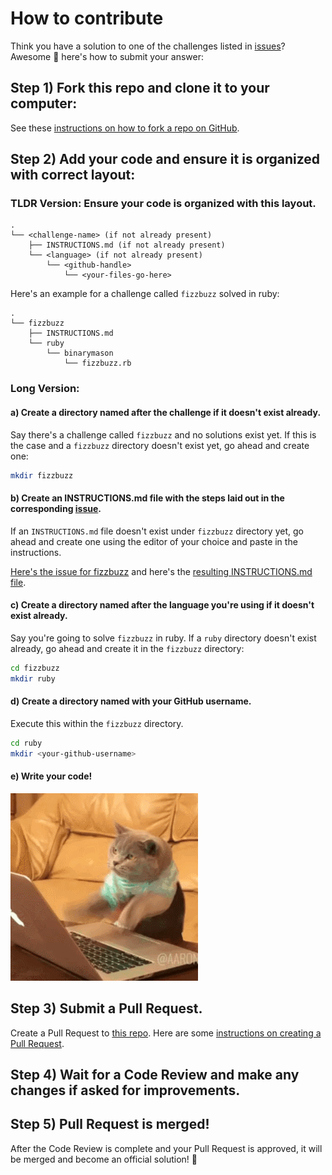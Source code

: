 # How to contribute
Think you have a solution to one of the challenges listed in [issues](https://github.com/charlottejuniordevs/challenges/issues?q=is%3Aissue)? Awesome :raised_hands: here's how to submit your answer:

## Step 1) Fork this repo and clone it to your computer:
See these [instructions on how to fork a repo on GitHub](https://help.github.com/articles/fork-a-repo/).

## Step 2) Add your code and ensure it is organized with correct layout:

### TLDR Version: Ensure your code is organized with this layout.
```
.
└── <challenge-name> (if not already present)
    ├── INSTRUCTIONS.md (if not already present)
    └── <language> (if not already present)
        └── <github-handle>
            └── <your-files-go-here>

```

Here's an example for a challenge called `fizzbuzz` solved in ruby:
```
.
└── fizzbuzz
    ├── INSTRUCTIONS.md
    └── ruby
        └── binarymason
            └── fizzbuzz.rb

```

### Long Version:

#### a) Create a directory named after the challenge if it doesn't exist already.
Say there's a challenge called `fizzbuzz` and no solutions exist yet.
If this is the case and a `fizzbuzz` directory doesn't exist yet, go ahead and create one:

```sh
mkdir fizzbuzz
```

#### b) Create an INSTRUCTIONS.md file with the steps laid out in the corresponding [issue](https://github.com/charlottejuniordevs/challenges/issues?q=is%3Aissue).
If an `INSTRUCTIONS.md` file doesn't exist under `fizzbuzz` directory yet, go ahead and create one using the editor of your choice and paste in the instructions.

[Here's the issue for fizzbuzz](https://github.com/charlottejuniordevs/challenges/issues/1) and here's the [resulting INSTRUCTIONS.md file](./fizzbuzz/INSTRUCTIONS.md).

#### c) Create a directory named after the language you're using if it doesn't exist already.
Say you're going to solve `fizzbuzz` in ruby.  If a `ruby` directory doesn't exist already, go ahead and create it in the `fizzbuzz` directory:

```sh
cd fizzbuzz
mkdir ruby
```

#### d) Create a directory named with your GitHub username.
Execute this within the `fizzbuzz` directory.

```sh
cd ruby
mkdir <your-github-username>
```

#### e) Write your code!
![coding](./.assets/coding.gif)

## Step 3) Submit a Pull Request.
Create a Pull Request to [this repo](https://github.com/charlottejuniorruby/challenges).  Here are some [instructions on creating a Pull Request](https://help.github.com/articles/creating-a-pull-request/).

## Step 4) Wait for a Code Review and make any changes if asked for improvements.

## Step 5) Pull Request is merged!
After the Code Review is complete and your Pull Request is approved, it will be merged and become an official solution! :medal_sports:

